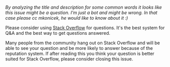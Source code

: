 *By analyzing the title and description for some common words it looks like this issue might be a question. I'm just a bot and might be wrong. In that case please cc mkonicek, he would like to know about it :)*

Please consider using [Stack Overflow](https://stackoverflow.com/questions/tagged/react-native) for questions. It's the best system for Q&A and the best way to get questions answered.

Many people from the community hang out on Stack Overflow and will be able to see your question and be more likely to answer because of the reputation system. If after reading this you think your question is better suited for Stack Overflow, please consider closing this issue.
